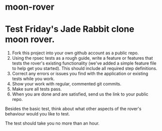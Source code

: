 moon-rover
==========

 # Test Friday's Jade Rabbit clone moon rover.

1. Fork this project into your own github account as a public repo. 
1. Using the rpsec tests as a rough guide, write a feature or 
   features that tests the rover's existing functionality (we've added a 
   simple feature file to help get you started).  This should include
   all required step definitions.
1. Correct any errors or issues you find with the application or
   existing tests while you work. 
1. Show your work with regular, commented git commits. 
1. Make sure all tests pass. 
1. When you are done and are satisfied, send us the link to your public
   repo. 

Besides the basic test, think about what other aspects of the rover's behaviour
would you like to test. 

The test should take you no more than an hour. 
